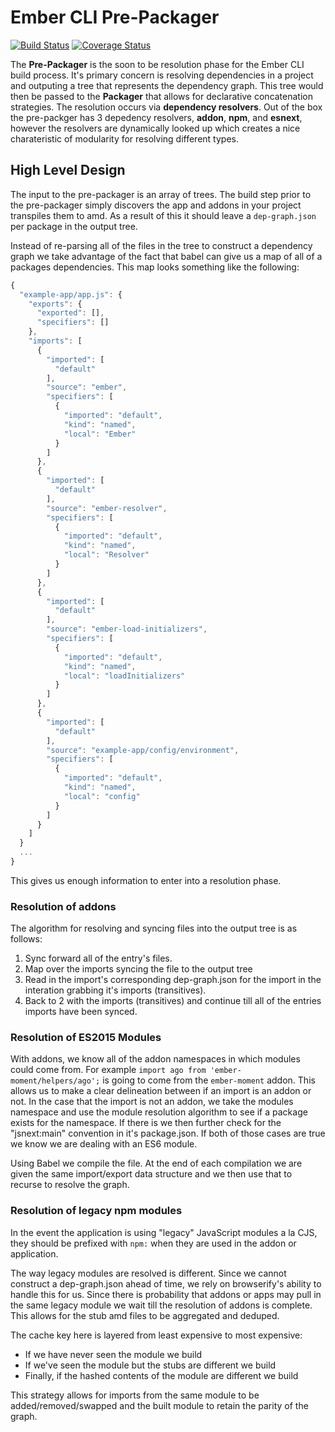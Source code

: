 # Ember CLI Pre-Packager

[![Build Status][travis-badge]][travis-badge-url] [![Coverage Status](https://coveralls.io/repos/chadhietala/ember-cli-pre-packager/badge.svg?branch=coveralls)](https://coveralls.io/r/chadhietala/ember-cli-pre-packager?branch=coveralls)

The __Pre-Packager__ is the soon to be resolution phase for the Ember CLI build process. It's primary concern is resolving dependencies in a project and outputing a tree that represents the dependency graph.  This tree would then be passed to the __Packager__ that allows for declarative concatenation strategies. The resolution occurs via __dependency resolvers__. Out of the box the pre-packger has 3 depedency resolvers, __addon__, __npm__, and __esnext__, however the resolvers are dynamically looked up which creates a nice charateristic of modularity for resolving different types.

## High Level Design

The input to the pre-packager is an array of trees. The build step prior to the pre-packager simply discovers the app and addons in your project transpiles them to amd. As a result of this it should leave a `dep-graph.json` per package in the output tree.

Instead of re-parsing all of the files in the tree to construct a dependency graph we take advantage of the fact that babel can give us a map of all of a packages dependencies.  This map looks something like the following:

```js
{
  "example-app/app.js": {
    "exports": {
      "exported": [],
      "specifiers": []
    },
    "imports": [
      {
        "imported": [
          "default"
        ],
        "source": "ember",
        "specifiers": [
          {
            "imported": "default",
            "kind": "named",
            "local": "Ember"
          }
        ]
      },
      {
        "imported": [
          "default"
        ],
        "source": "ember-resolver",
        "specifiers": [
          {
            "imported": "default",
            "kind": "named",
            "local": "Resolver"
          }
        ]
      },
      {
        "imported": [
          "default"
        ],
        "source": "ember-load-initializers",
        "specifiers": [
          {
            "imported": "default",
            "kind": "named",
            "local": "loadInitializers"
          }
        ]
      },
      {
        "imported": [
          "default"
        ],
        "source": "example-app/config/environment",
        "specifiers": [
          {
            "imported": "default",
            "kind": "named",
            "local": "config"
          }
        ]
      }
    ]
  }
  ...
}
```

This gives us enough information to enter into a resolution phase.

### Resolution of addons

The algorithm for resolving and syncing files into the output tree is as follows:

1. Sync forward all of the entry's files.
2. Map over the imports syncing the file to the output tree
3. Read in the import's corresponding dep-graph.json for the import in the interation grabbing it's imports (transitives).
4. Back to 2 with the imports (transitives) and continue till all of the entries imports have been synced.

### Resolution of ES2015 Modules

With addons, we know all of the addon namespaces in which modules could come from. For example `import ago from 'ember-moment/helpers/ago';` is going to come from the `ember-moment` addon. This allows us to make a clear delineation between if an import is an addon or not.  In the case that the import is not an addon, we take the modules namespace and use the module resolution algorithm to see if a package exists for the namespace.  If there is we then further check for the "jsnext:main" convention in it's package.json.  If both of those cases are true we know we are dealing with an ES6 module.

Using Babel we compile the file. At the end of each compilation we are given the same import/export data structure and we then use that to recurse to resolve the graph.

### Resolution of legacy npm modules

In the event the application is using "legacy" JavaScript modules a la CJS, they should be prefixed with `npm:` when they are used in the addon or application.

The way legacy modules are resolved is different. Since we cannot construct a dep-graph.json ahead of time, we rely on browserify's ability to handle this for us. Since there is probability that addons or apps may pull in the same legacy module we wait till the resolution of addons is complete. This allows for the stub amd files to be aggregated and deduped.

The cache key here is layered from least expensive to most expensive:

- If we have never seen the module we build
- If we've seen the module but the stubs are different we build
- Finally, if the hashed contents of the module are different we build

This strategy allows for imports from the same module to be added/removed/swapped and the built module to retain the parity of the graph.

[travis-badge]: https://travis-ci.org/chadhietala/ember-cli-pre-packager.svg?branch=master
[travis-badge-url]: https://travis-ci.org/chadhietala/ember-cli-pre-packager
